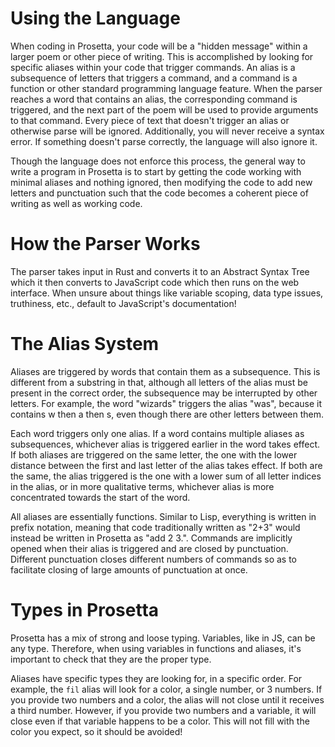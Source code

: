 # Using the Language

When coding in Prosetta, your code will be a "hidden message" within a larger poem or other piece of writing. This is accomplished by looking for specific aliases within your code that trigger commands. An alias is a subsequence of letters that triggers a command, and a command is a function or other standard programming language feature. When the parser reaches a word that contains an alias, the corresponding command is triggered, and the next part of the poem will be used to provide arguments to that command. Every piece of text that doesn't trigger an alias or otherwise parse will be ignored. Additionally, you will never receive a syntax error. If something doesn't parse correctly, the language will also ignore it.

Though the language does not enforce this process, the general way to write a program in Prosetta is to start by getting the code working with minimal aliases and nothing ignored, then modifying the code to add new letters and punctuation such that the code becomes a coherent piece of writing as well as working code.

# How the Parser Works

The parser takes input in Rust and converts it to an Abstract Syntax Tree which it then converts to JavaScript code which then runs on the web interface. When unsure about things like variable scoping, data type issues, truthiness, etc., default to JavaScript's documentation!

# The Alias System

Aliases are triggered by words that contain them as a subsequence. This is different from a substring in that, although all letters of the alias must be present in the correct order, the subsequence may be interrupted by other letters. For example, the word "wizards" triggers the alias "was", because it contains w then a then s, even though there are other letters between them. 

Each word triggers only one alias. If a word contains multiple aliases as subsequences, whichever alias is triggered earlier in the word takes effect. If both aliases are triggered on the same letter, the one with the lower distance between the first and last letter of the alias takes effect. If both are the same, the alias triggered is the one with a lower sum of all letter indices in the alias, or in more qualitative terms, whichever alias is more concentrated towards the start of the word.

All aliases are essentially functions. Similar to Lisp, everything is written in prefix notation, meaning that code traditionally written as "2+3" would instead be written in Prosetta as "add 2 3.". Commands are implicitly opened when their alias is triggered and are closed by punctuation. Different punctuation closes different numbers of commands so as to facilitate closing of large amounts of punctuation at once.

# Types in Prosetta

Prosetta has a mix of strong and loose typing. Variables, like in JS, can be any type. Therefore, when using variables in functions and aliases, it's important to check that they are the proper type. 

Aliases have specific types they are looking for, in a specific order. For example, the `fil` alias will look for a color, a single number, or 3 numbers. If you provide two numbers and a color, the alias will not close until it receives a third number. However, if you provide two numbers and a variable, it will close even if that variable happens to be a color. This will not fill with the color you expect, so it should be avoided!


